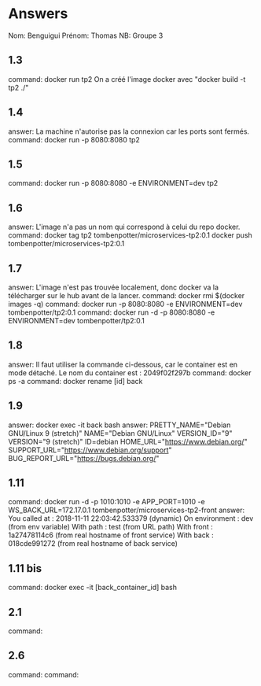 # Answers

Nom: Benguigui
Prénom: Thomas
NB: Groupe 3

## 1.3
command: docker run tp2
On a créé l'image docker avec  "docker build -t tp2 ./"

## 1.4
answer: La machine n'autorise pas la connexion car les ports sont fermés.
command: docker run -p 8080:8080 tp2

## 1.5
command: docker run -p 8080:8080 -e ENVIRONMENT=dev tp2

## 1.6
answer: L'image n'a pas un nom qui correspond à celui du repo docker.
command: docker tag tp2 tombenpotter/microservices-tp2:0.1
docker push tombenpotter/microservices-tp2:0.1

## 1.7
answer: L'image n'est pas trouvée localement, donc docker va la télécharger sur le hub avant de la lancer.
command: docker rmi $(docker images -q)
command: docker run -p 8080:8080 -e ENVIRONMENT=dev tombenpotter/tp2:0.1
command: docker run -d -p 8080:8080 -e ENVIRONMENT=dev tombenpotter/tp2:0.1

## 1.8
answer: Il faut utiliser la commande ci-dessous, car le container est en mode détaché. Le nom du container est : 2049f02f297b
command: docker ps -a
command: docker rename [id] back

## 1.9
answer: docker exec -it back bash
answer: PRETTY_NAME="Debian GNU/Linux 9 (stretch)"
NAME="Debian GNU/Linux"
VERSION_ID="9"
VERSION="9 (stretch)"
ID=debian
HOME_URL="https://www.debian.org/"
SUPPORT_URL="https://www.debian.org/support"
BUG_REPORT_URL="https://bugs.debian.org/"

## 1.11
command: docker run -d -p 1010:1010 -e APP_PORT=1010 -e WS_BACK_URL=172.17.0.1 tombenpotter/microservices-tp2-front
answer: You called at : 2018-11-11 22:03:42.533379 (dynamic)
        On environment : dev (from env variable)
        With path : test   (from URL path)
        With front : 1a27478114c6 (from real hostname of front service)
        With back  : 018cde991272 (from real hostname of back service)

## 1.11 bis
command: docker exec -it [back_container_id] bash

## 2.1
command:

## 2.6
command:
command:
